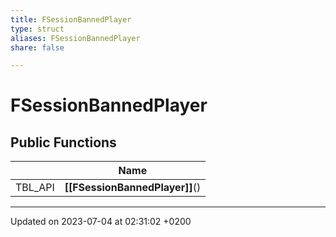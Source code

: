 ```yaml
---
title: FSessionBannedPlayer
type: struct
aliases: FSessionBannedPlayer
share: false

---
```


# FSessionBannedPlayer





## Public Functions

|                | Name           |
| -------------- | -------------- |
| TBL_API | **[[FSessionBannedPlayer]]**() |

-------------------------------

Updated on 2023-07-04 at 02:31:02 +0200